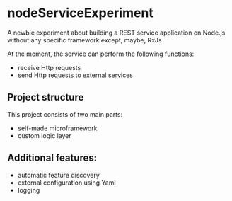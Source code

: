 
# nodeServiceExperiment
A newbie experiment about building a REST service application on Node.js without any specific framework except, maybe, RxJs

At the moment, the service can perform the following functions:
- receive Http requests
- send Http requests to external services

## Project structure
This project consists of two main parts:
- self-made microframework 
- custom logic layer

## Additional features:
- automatic feature discovery
- external configuration using Yaml
- logging